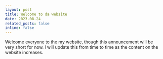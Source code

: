 ```yaml
---
layout: post
title: Welcome to da website
date: 2023-08-24
related_posts: false
inline: false
---
```


Welcome everyone to the my website, though this announcement will be very short for now. I will update this from time to time as the content on the website increases. 